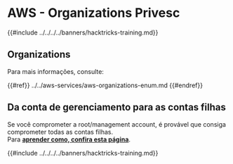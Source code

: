 # AWS - Organizations Privesc

{{#include ../../../../banners/hacktricks-training.md}}

## Organizations

Para mais informações, consulte:

{{#ref}}
../../aws-services/aws-organizations-enum.md
{{#endref}}

## Da conta de gerenciamento para as contas filhas

Se você comprometer a root/management account, é provável que consiga comprometer todas as contas filhas.\
Para [**aprender como, confira esta página**](../../index.html#compromising-the-organization).

{{#include ../../../../banners/hacktricks-training.md}}
